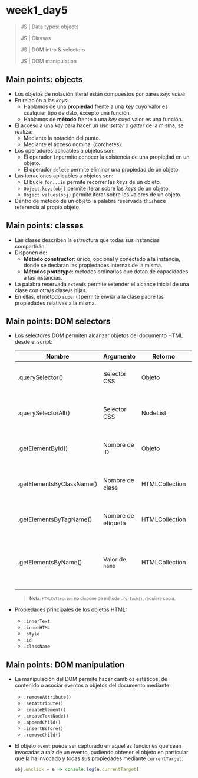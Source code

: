 # week1_day5

> JS | Data types: objects
>
> JS | Classes
>
> JS | DOM intro & selectors
>
> JS | DOM manipulation


## Main points: objects

- Los objetos de notación literal están compuestos por pares _key: value_
- En relación a las _keys_:
  - Hablamos de una **propiedad** frente a una _key_ cuyo valor es cualquier tipo de dato, excepto una función.
  - Hablamos de **método** frente a una _key_ cuyo valor es una función.
- El acceso a una _key_ para hacer un uso _setter_ o _getter_ de la misma, se realiza:
  - Mediante la notación del punto.
  - Mediante el acceso nominal (corchetes).
- Los operadores aplicables a objetos son:
  - El operador `in`permite conocer la existencia de una propiedad en un objeto.
  - El operador `delete` permite eliminar una propiedad de un objeto.
- Las iteraciones aplicables a objetos son:
  - El bucle `for...in` permite recorrer las _keys_ de un objeto.
  - `Object.keys(obj)` permite iterar sobre las _keys_ de un objeto.
  - `Object.values(obj)` permite iterar sobre los valores de un objeto.
 - Dentro de método de un objeto la palabra reservada `this`hace referencia al propio objeto.
 
 ## Main points: classes
 
- Las clases describen la estructura que todas sus instancias compartirán.
- Disponen de:
  - **Método constructor**: único, opcional y conectado a la instancia, donde se declaran las propiedades internas de la misma.
  - **Métodos prototype**: métodos ordinarios que dotan de capacidades a las instancias.
- La palabra reservada `extends` permite extender el alcance inicial de una clase con otra/s clase/s hijas.
- En ellas, el método `super()`permite enviar a la clase padre las propiedades relativas a la misma.

 ## Main points: DOM selectors
 
 - Los selectores DOM permiten alcanzar objetos del documento HTML desde el script:
 
    | Nombre | Argumento | Retorno | Alcance |
    | ------------- | ------------- | ------------- | ------------- |
    | .querySelector() | Selector CSS | Objeto | Primer objeto que coincida con el selector |
    | .querySelectorAll() | Selector CSS | NodeList | Array de objetos que coincidan con el selector |
    | .getElementById() | Nombre de ID | Objeto | Objeto cuyo ID coincida con el selector |
    | .getElementsByClassName() | Nombre de clase | HTMLCollection | Array de objetos que contengan la clase argumentada |
    | .getElementsByTagName() | Nombre de etiqueta | HTMLCollection | Array de objetos con la etiqueta argumentada |
    | .getElementsByName() | Valor de `name` | HTMLCollection | Array de objetos que contengan el valor argumentado en su atributo `name` |

    > <sub>**Nota**: `HTMLCollection` no dispone de método `.forEach()`, requiere copia.</sub>

- Propiedades principales de los objetos HTML:
  - `.innerText`
  - `.innerHTML`
  - `.style`
  - `.id`
  - `.className`

 ## Main points: DOM manipulation
 
 - La manipulación del DOM permite hacer cambios estéticos, de contenido o asociar eventos a objetos del documento mediante:
   - `.removeAttribute()`
   - `.setAttribute()`
   - `.createElement()`
   - `.createTextNode()`
   - `.appendChild()`
   - `.insertBefore()`
   - `.removeChild()`

- El objeto `event` puede ser capturado en aquellas funciones que sean invocadas a raíz de un evento, pudiendo obtener el objeto en particular que la ha invocado y todas sus propiedades mediante `currentTarget`:

  ````javascript
  obj.onclick = e => console.log(e.currentTarget)
  ````
